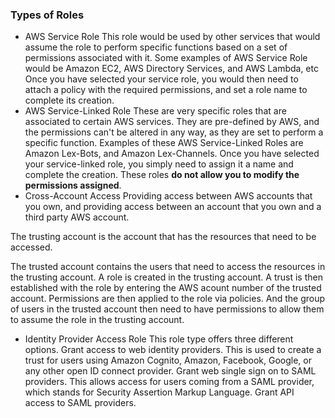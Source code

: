 ### Types of Roles
- AWS Service Role
This role would be used by other services that would assume the role to perform specific functions based on a set of permissions associated with it. Some examples of AWS Service Role would be Amazon EC2, AWS Directory Services, and AWS Lambda, etc Once you have selected your service role, you would then need to attach a policy with the required permissions, and set a role name to complete its creation.
- AWS Service-Linked Role
These are very specific roles that are associated to certain AWS services. They are pre-defined by AWS, and the permissions can't be altered in any way, as they are set to perform a specific function. Examples of these AWS Service-Linked Roles are Amazon Lex-Bots, and Amazon Lex-Channels. Once you have selected your service-linked role, you simply need to assign it a name and complete the creation. These roles **do not allow you to modify the permissions assigned**.
- Cross-Account Access
Providing access between AWS accounts that you own, and providing access between an account that you own and a third party AWS account.

The trusting account is the account that has the resources that need to be accessed.

The trusted account contains the users that need to access the resources in the trusting account. A role is created in the trusting account. A trust is then established with the role by entering the AWS acount number of the trusted account. Permissions are then applied to the role via policies. And the group of users in the trusted account then need to have permissions to allow them to assume the role in the trusting account.
- Identity Provider Access Role
This role type offers three different options. Grant access to web identity providers. This is used to create a trust for users using Amazon Cognito, Amazon, Facebook, Google, or any other open ID connect provider. Grant web single sign on to SAML providers. This allows access for users coming from a SAML provider, which stands for Security Assertion Markup Language. Grant API access to SAML providers.